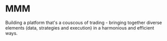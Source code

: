 # MMM
Building a platform that's a couscous of trading - bringing together diverse elements (data, strategies and execution) in a harmonious and efficient ways. 
